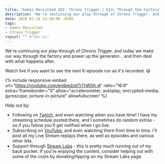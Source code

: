 ```yaml
---
title: "Games Revisited S02: Chrono Trigger / E14: Through the Factory"
description: "We're continuing our play-through of Chrono Trigger, and today we make our way through the factory and power up the generator&hellip; and then deal with what happens after."
date: 2020-01-18 22:30:00 -0500
tags:
- Games Revisited
- Chrono Trigger
repost: "" #"dev.to"
---
```


We're continuing our play-through of Chrono Trigger, and today we make our way through the factory and power up the generator&hellip; and then deal with what happens after.

Watch live if you want to see the next 6-episode run as it's recorded. :smiley:
<!--more-->

{% include responsive-embed url="https://youtube.com/embed/qtTrThW0h-A" ratio="16:9" extra='frameborder="0" allow="accelerometer; autoplay; encrypted-media; gyroscope; picture-in-picture" allowfullscreen' %}

Help out by:
 * Following on [Twtich](https://twitch.tv/AnonJr_Live), and even watching when you have time! I have my streaming schedule posted there, and I sometimes do random extras - so if you follow you'll get notified when I go live.
 * Subscribing on [YouTube](http://www.youtube.com/channel/UCXafqhKHbkSUIrq0LAuu0tw), and even watching there from time to time. I'll post all my Live Stream replays there, as well as episodes and various other bits.
 * Support through [Stream Labs](https://streamlabs.com/anonjr_live) - this is pretty much running out of my back pocket. If you're enjoying the content, consider helping out with some of the costs by donating/tipping on my Stream Labs page.